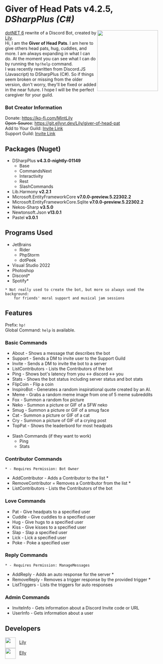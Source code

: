 <h1>Giver of Head Pats v4.2.5, <i>DSharpPlus (C#)</i></h1>
<img src="https://i.mintlily.lgbt/HeadPatSharp.png" align="right" width="200" height="200" />
<p>
<a href="https://dotnet.microsoft.com/en-us/download/dotnet/6.0" target="_blank">dotNET 6</a> rewrite of a Discord Bot, 
created by <a href="https://mintlily.lgbt/">Lily</a>. <br>
Hi, I am the <b>Giver of Head Pats</b>. I am here to give others head pats, hug, cuddles, and more. I am always expanding in what I can do.
At the moment you can see what I can do by running the <code>hp!help</code> command. <br>
I was recently rewritten from Discord.JS (Javascript) to DSharpPlus (C#). So if things seem broken or missing from the older version, don't worry, they'll be fixed
or added in the near future.
I hope I will be the perfect caregiver for your guild.
</p>

<h3>Bot Creator Information</h3>
<p>
Donate: <a href="https://ko-fi.com/MintLily" target="_blank">https://ko-fi.com/MintLily</a><br>
<s>Open-Source</s>: <a href="https://git.ellyvr.dev/Lily/giver-of-head-pat" target="_blank">https://git.ellyvr.dev/Lily/giver-of-head-pat</a><br>
Add to Your Guild: <a href="https://discord.com/api/oauth2/authorize?client_id=489144212911030304&permissions=1238830009424&scope=applications.commands%20bot" target="_blank">Invite Link</a><br>
Support Guild: <a href="https://discord.gg/98JExhF" target="_blank">Invite Link</a><br>
</p>

<h2>Packages (Nuget)</h2>
<ul>
    <li>DSharpPlus <b>v4.3.0-nightly-01149</b>
        <ul>
            <li>Base</li>
            <li>CommandsNext</li>
            <li>Interactivity</li>
            <li>Rest</li>
            <li>SlashCommands</li>
        </ul>
    </li>
    <li>Lib.Harmony <b>v2.2.1</b></li>
    <li>Microsoft.EntityFrameworkCore <b>v7.0.0-preview.5.22302.2</b></li>
    <li>Microsoft.EntityFrameworkCore.Sqlite <b>v7.0.0-preview.5.22302.2</b></li>
    <li>Nekos-Sharp <b>v3.5.0</b></li>
    <li>Newtonsoft.Json <b>v13.0.1</b></li>
    <li>Pastel <b>v3.0.1</b></li>
</ul>

<h2>Programs Used</h2>
<ul>
    <li>JetBrains
        <ul>
            <li>Rider</li>
            <li>PhpStorm</li>
            <li>dotPeek</li>
        </ul>
    </li>
    <li>Visual Studio 2022</li>
    <li>Photoshop</li>
    <li>Discord*</li>
    <li>Spotify*</li>
</ul>

```
* Not really used to create the bot, but more so always used the background:
    for friends' moral support and musical jam sessions
```

<h2>Features</h2>
<p>Prefix: <code>hp!</code><br> Global Command: <code>help</code> is available.</p>
<h3>Basic Commands</h3>
<ul>
    <li>About - Shows a message that describes the bot</li>
    <li>Support - Sends a DM to invite user to the Support Guild</li>
    <li>Invite - Sends a DM to invite the bot to a server</li>
    <li>ListContributors - Lists the Contributors of the bot</li>
    <li>Ping - Shows bot's latency from you <-> discord <-> you</li>
    <li>Stats - Shows the bot status including server status and bot stats</li>
    <li>FlipCoin - Flip a coin</li>
    <li>InspiroBot - Generates a random inspirational quote created by an AI.</li>
    <li>Meme - Grabs a random meme image from one of 5 meme subreddits</li>
    <li>Fox - Summon a random fox picture</li>
    <li>Neko - Summon a picture or GIF of a SFW neko</li>
    <li>Smug - Summon a picture or GIF of a smug face</li>
    <li>Cat - Summon a picture or GIF of a cat</li>
    <li>Cry - Summon a picture of GIF of a crying post</li>
    <li>TopPat - Shows the leaderbord for most headpats</li>
    <br>
    <li>Slash Commands (if they want to work)
        <ul>
            <li>Ping</li>
            <li>Stats</li>
        </ul>
    </li>
</ul>

<h3>Contributor Commands</h3>

```
* - Requires Permission: Bot Owner
```
<ul>
    <li>AddContributor - Adds a Contributor to the list *</li>
    <li>RemoveContributor = Removes a Contributor from the list *</li>
    <li>ListContributors - Lists the Contributors of the bot</li>
</ul>

<h3>Love Commands</h3>
<ul>
    <li>Pat - Give headpats to a specified user</li>
    <li>Cuddle - Give cuddles to a specified user</li>
    <li>Hug - Give hugs to a specified user</li>
    <li>Kiss - Give kisses to a specified user</li>
    <li>Slap - Slap a specified user</li>
    <li>Lick - Lick a specified user</li>
    <li>Poke - Poke a specified user</li>
</ul>

<h3>Reply Commands</h3>

```
* - Requires Permission: ManageMessages
```
<ul>
    <li>AddReply - Adds an auto response for the server *</li>
    <li>RemoveReply - Removes a trigger response by the provided trigger *</li>
    <li>ListTriggers - Lists the triggers for auto responses</li>
</ul>

<h3>Admin Commands</h3>
<ul>
    <li>InviteInfo - Gets information about a Discord Invite code or URL</li>
    <li>UserInfo - Gets information about a user</li>
</ul>

<h2>Developers</h2>
<img src="https://git.ellyvr.dev/uploads/-/system/user/avatar/7/avatar.png" height="35px" align=center /> &nbsp;
    <a href="https://git.ellyvr.dev/Lily">Lily</a><br>
<img src="https://git.ellyvr.dev/uploads/-/system/user/avatar/2/avatar.png" height="35px" align=center /> &nbsp;
    <a href="https://git.ellyvr.dev/Elly">Elly</a>